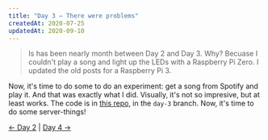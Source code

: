 ```yaml
---
title: "Day 3 — There were problems"
createdAt: 2020-07-25
updatedAt: 2020-09-10
---
```


> Is has been nearly month between Day 2 and Day 3. Why? Becuase I couldn't play a song and light up the LEDs with a Raspberry Pi Zero. I updated the old posts for a Raspberry Pi 3.

Now, it's time to do some to do an experiment: get a song from Spotify and play it. And that was exactly what I did. Visually, it's not so impresive, but at least works. The code is in [this repo](https://github.com/JuanM04/the-cloc/tree/day-3), in the `day-3` branch. Now, it's time to do some server-things!

[&larr; Day 2](../day-2/) | [Day 4 &rarr;](../day-4/)
